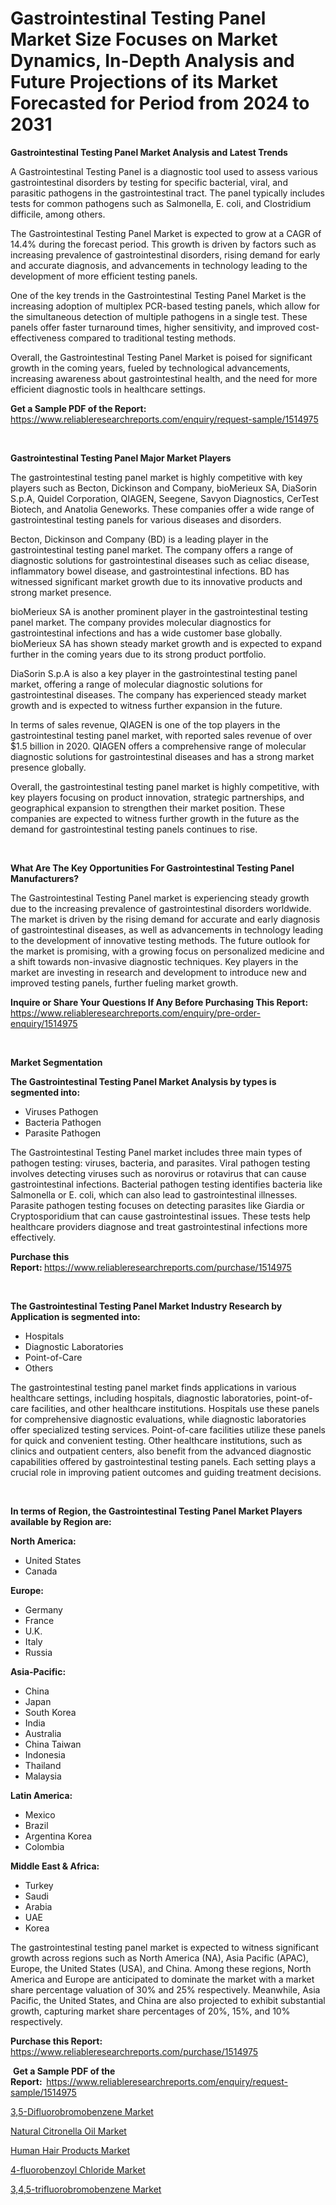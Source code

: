 <p><h1>Gastrointestinal Testing Panel Market Size Focuses on Market Dynamics, In-Depth Analysis and Future Projections of its Market Forecasted for Period from 2024 to 2031</h1></p><p><strong>Gastrointestinal Testing Panel Market Analysis and Latest Trends</strong></p>
<p><p>A Gastrointestinal Testing Panel is a diagnostic tool used to assess various gastrointestinal disorders by testing for specific bacterial, viral, and parasitic pathogens in the gastrointestinal tract. The panel typically includes tests for common pathogens such as Salmonella, E. coli, and Clostridium difficile, among others.</p><p>The Gastrointestinal Testing Panel Market is expected to grow at a CAGR of 14.4% during the forecast period. This growth is driven by factors such as increasing prevalence of gastrointestinal disorders, rising demand for early and accurate diagnosis, and advancements in technology leading to the development of more efficient testing panels.</p><p>One of the key trends in the Gastrointestinal Testing Panel Market is the increasing adoption of multiplex PCR-based testing panels, which allow for the simultaneous detection of multiple pathogens in a single test. These panels offer faster turnaround times, higher sensitivity, and improved cost-effectiveness compared to traditional testing methods.</p><p>Overall, the Gastrointestinal Testing Panel Market is poised for significant growth in the coming years, fueled by technological advancements, increasing awareness about gastrointestinal health, and the need for more efficient diagnostic tools in healthcare settings.</p></p>
<p><strong>Get a Sample PDF of the Report:&nbsp;</strong> <a href="https://www.reliableresearchreports.com/enquiry/request-sample/1514975">https://www.reliableresearchreports.com/enquiry/request-sample/1514975</a></p>
<p>&nbsp;</p>
<p><strong>Gastrointestinal Testing Panel Major Market Players</strong></p>
<p><p>The gastrointestinal testing panel market is highly competitive with key players such as Becton, Dickinson and Company, bioMerieux SA, DiaSorin S.p.A, Quidel Corporation, QIAGEN, Seegene, Savyon Diagnostics, CerTest Biotech, and Anatolia Geneworks. These companies offer a wide range of gastrointestinal testing panels for various diseases and disorders.</p><p>Becton, Dickinson and Company (BD) is a leading player in the gastrointestinal testing panel market. The company offers a range of diagnostic solutions for gastrointestinal diseases such as celiac disease, inflammatory bowel disease, and gastrointestinal infections. BD has witnessed significant market growth due to its innovative products and strong market presence.</p><p>bioMerieux SA is another prominent player in the gastrointestinal testing panel market. The company provides molecular diagnostics for gastrointestinal infections and has a wide customer base globally. bioMerieux SA has shown steady market growth and is expected to expand further in the coming years due to its strong product portfolio.</p><p>DiaSorin S.p.A is also a key player in the gastrointestinal testing panel market, offering a range of molecular diagnostic solutions for gastrointestinal diseases. The company has experienced steady market growth and is expected to witness further expansion in the future.</p><p>In terms of sales revenue, QIAGEN is one of the top players in the gastrointestinal testing panel market, with reported sales revenue of over $1.5 billion in 2020. QIAGEN offers a comprehensive range of molecular diagnostic solutions for gastrointestinal diseases and has a strong market presence globally.</p><p>Overall, the gastrointestinal testing panel market is highly competitive, with key players focusing on product innovation, strategic partnerships, and geographical expansion to strengthen their market position. These companies are expected to witness further growth in the future as the demand for gastrointestinal testing panels continues to rise.</p></p>
<p>&nbsp;</p>
<p><strong>What Are The Key Opportunities For Gastrointestinal Testing Panel Manufacturers?</strong></p>
<p><p>The Gastrointestinal Testing Panel market is experiencing steady growth due to the increasing prevalence of gastrointestinal disorders worldwide. The market is driven by the rising demand for accurate and early diagnosis of gastrointestinal diseases, as well as advancements in technology leading to the development of innovative testing methods. The future outlook for the market is promising, with a growing focus on personalized medicine and a shift towards non-invasive diagnostic techniques. Key players in the market are investing in research and development to introduce new and improved testing panels, further fueling market growth.</p></p>
<p><strong>Inquire or Share Your Questions If Any Before Purchasing This Report:</strong> <a href="https://www.reliableresearchreports.com/enquiry/pre-order-enquiry/1514975">https://www.reliableresearchreports.com/enquiry/pre-order-enquiry/1514975</a></p>
<p>&nbsp;</p>
<p><strong>Market Segmentation</strong></p>
<p><strong>The Gastrointestinal Testing Panel Market Analysis by types is segmented into:</strong></p>
<p><ul><li>Viruses Pathogen</li><li>Bacteria Pathogen</li><li>Parasite Pathogen</li></ul></p>
<p><p>The Gastrointestinal Testing Panel market includes three main types of pathogen testing: viruses, bacteria, and parasites. Viral pathogen testing involves detecting viruses such as norovirus or rotavirus that can cause gastrointestinal infections. Bacterial pathogen testing identifies bacteria like Salmonella or E. coli, which can also lead to gastrointestinal illnesses. Parasite pathogen testing focuses on detecting parasites like Giardia or Cryptosporidium that can cause gastrointestinal issues. These tests help healthcare providers diagnose and treat gastrointestinal infections more effectively.</p></p>
<p><strong>Purchase this Report:&nbsp;</strong><a href="https://www.reliableresearchreports.com/purchase/1514975">https://www.reliableresearchreports.com/purchase/1514975</a></p>
<p>&nbsp;</p>
<p><strong>The Gastrointestinal Testing Panel Market Industry Research by Application is segmented into:</strong></p>
<p><ul><li>Hospitals</li><li>Diagnostic Laboratories</li><li>Point-of-Care</li><li>Others</li></ul></p>
<p><p>The gastrointestinal testing panel market finds applications in various healthcare settings, including hospitals, diagnostic laboratories, point-of-care facilities, and other healthcare institutions. Hospitals use these panels for comprehensive diagnostic evaluations, while diagnostic laboratories offer specialized testing services. Point-of-care facilities utilize these panels for quick and convenient testing. Other healthcare institutions, such as clinics and outpatient centers, also benefit from the advanced diagnostic capabilities offered by gastrointestinal testing panels. Each setting plays a crucial role in improving patient outcomes and guiding treatment decisions.</p></p>
<p>&nbsp;</p>
<p><strong>In terms of Region, the Gastrointestinal Testing Panel Market Players available by Region are:</strong></p>
<p>
    <p> <strong> North America: </strong>
        <ul>
            <li>United States</li>
            <li>Canada</li>
        </ul>
        </p> 
    <p> <strong> Europe: </strong>
        <ul>
            <li>Germany</li>
            <li>France</li>
            <li>U.K.</li>
            <li>Italy</li>
            <li>Russia</li>
        </ul>
        </p> 
    <p> <strong> Asia-Pacific: </strong>
        <ul>
            <li>China</li>
            <li>Japan</li>
            <li>South Korea</li>
            <li>India</li>
            <li>Australia</li>
            <li>China Taiwan</li>
            <li>Indonesia</li>
            <li>Thailand</li>
            <li>Malaysia</li>
        </ul>
        </p> 
    <p> <strong> Latin America: </strong>
        <ul>
            <li>Mexico</li>
            <li>Brazil</li>
            <li>Argentina Korea</li>
            <li>Colombia</li>
        </ul>
        </p> 
    <p> <strong> Middle East & Africa: </strong>
        <ul>
            <li>Turkey</li>
            <li>Saudi</li>
            <li>Arabia</li>
            <li>UAE</li>
            <li>Korea</li>
        </ul>
    </p>
    </p>
<p><p>The gastrointestinal testing panel market is expected to witness significant growth across regions such as North America (NA), Asia Pacific (APAC), Europe, the United States (USA), and China. Among these regions, North America and Europe are anticipated to dominate the market with a market share percentage valuation of 30% and 25% respectively. Meanwhile, Asia Pacific, the United States, and China are also projected to exhibit substantial growth, capturing market share percentages of 20%, 15%, and 10% respectively.</p></p>
<p><strong>Purchase this Report: </strong><a href="https://www.reliableresearchreports.com/purchase/1514975">https://www.reliableresearchreports.com/purchase/1514975</a></p>
<p>&nbsp;<strong>Get a Sample PDF of the Report:&nbsp;&nbsp;</strong><a href="https://www.reliableresearchreports.com/enquiry/request-sample/1514975">https://www.reliableresearchreports.com/enquiry/request-sample/1514975</a></p>
<p><strong></strong></p>
<p><p><a href="https://silk-columnist-571.notion.site/3-5-Difluorobromobenzene-Market-Size-and-Examines-its-Market-Scope-with-a-Primary-Focus-on-Growth--552d3c550cc24ea19b08c7cf980bb951">3,5-Difluorobromobenzene Market</a></p><p><a href="https://view.publitas.com/reportprime-1/natural-citronella-oil-market-furnish-information-about-market-size-market-share-market-dynamics-and-projections-spanning-from-2024-to-2031/">Natural Citronella Oil Market</a></p><p><a href="https://view.publitas.com/reportprime-1/human-hair-products-market-research-report-the-key-to-successful-business-strategy-forecasted-for-period-from-2024-2031/">Human Hair Products Market</a></p><p><a href="https://cat-emmental-94b.notion.site/4-fluorobenzoyl-Chloride-Market-with-the-goal-of-estimating-the-market-size-and-future-growth-potent-868a6e04d1534a91a8f6a4e88be82c79">4-fluorobenzoyl Chloride Market</a></p><p><a href="https://cat-emmental-94b.notion.site/3-4-5-trifluorobromobenzene-Market-Research-Report-Forecasted-for-Period-from-2024-2031-by-Market-68b7d919390e4fcbbe26c6126d0e70c6">3,4,5-trifluorobromobenzene Market</a></p></p>